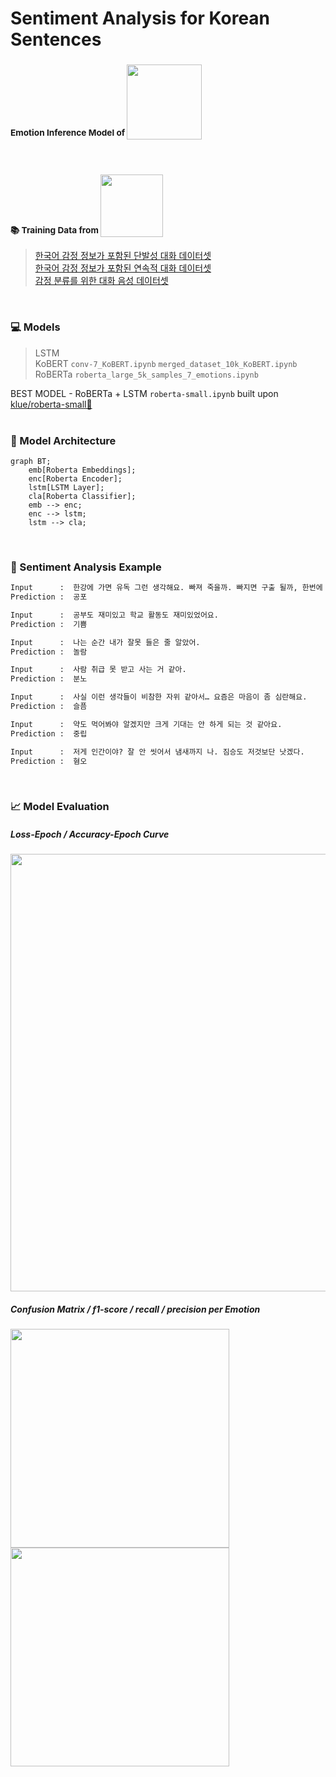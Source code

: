 # Sentiment Analysis for Korean Sentences

### <sup>Emotion Inference Model of </sup> [<img src="https://github.com/mj0410/Korean-SentimentAnalysis/assets/66175878/13608ed3-b5ef-4113-9d92-0ae64fe98bce" width="120">](https://github.com/pal-ette/iNotePal)
</br>

### <sup>:books: Training Data from </sup> [<img src="https://github.com/mj0410/Korean-SentimentAnalysis/assets/66175878/819e5a07-535c-4e29-9728-b93ad6a75fd2" width="100">](https://aihub.or.kr/)

> [한국어 감정 정보가 포함된 단발성 대화 데이터셋](https://aihub.or.kr/aihubdata/data/view.do?dataSetSn=270)</br>
> [한국어 감정 정보가 포함된 연속적 대화 데이터셋](https://aihub.or.kr/aihubdata/data/view.do?dataSetSn=271)</br>
> [감정 분류를 위한 대화 음성 데이터셋](https://www.aihub.or.kr/aihubdata/data/view.do?currMenu=115&topMenu=100&dataSetSn=263)
</br>

### :computer: Models

> LSTM </br>
> KoBERT `conv-7_KoBERT.ipynb` `merged_dataset_10k_KoBERT.ipynb` </br>
> RoBERTa `roberta_large_5k_samples_7_emotions.ipynb` </br> 

BEST MODEL - RoBERTa + LSTM `roberta-small.ipynb` built upon [klue/roberta-small🤗](https://huggingface.co/klue/roberta-small) </br>
</br>

### :bricks: Model Architecture

```mermaid
graph BT;
    emb[Roberta Embeddings];
    enc[Roberta Encoder];
    lstm[LSTM Layer];
    cla[Roberta Classifier];
    emb --> enc;
    enc --> lstm;
    lstm --> cla;
```
</br>

### :thinking: Sentiment Analysis Example

```diff
Input      :  한강에 가면 유독 그런 생각해요. 빠져 죽을까. 빠지면 구출 될까, 한번에 죽을까.
Prediction :  공포

Input      :  공부도 재미있고 학교 활동도 재미있었어요.
Prediction :  기쁨

Input      :  나는 순간 내가 잘못 들은 줄 알았어.
Prediction :  놀람

Input      :  사람 취급 못 받고 사는 거 같아.
Prediction :  분노

Input      :  사실 이런 생각들이 비참한 자위 같아서… 요즘은 마음이 좀 심란해요.
Prediction :  슬픔

Input      :  약도 먹어봐야 알겠지만 크게 기대는 안 하게 되는 것 같아요.
Prediction :  중립

Input      :  저게 인간이야? 잘 안 씻어서 냄새까지 나. 짐승도 저것보단 낫겠다.
Prediction :  혐오
```
</br>

### :chart_with_upwards_trend: Model Evaluation

##### Loss-Epoch / Accuracy-Epoch Curve
<img src="https://github.com/mj0410/Korean-SentimentAnalysis/assets/66175878/894ad2c7-7b63-4313-9155-029a90e41f49" width="700"></br>

##### Confusion Matrix / f1-score / recall / precision per Emotion
<img src="https://github.com/mj0410/Korean-SentimentAnalysis/assets/66175878/a7329122-3d2c-4e4a-968c-bf39aefdf8b3" width="350">
<img src="https://github.com/mj0410/Korean-SentimentAnalysis/assets/66175878/7f7491e2-74a1-4b10-ae88-71f0e2dd6d09" width="350">
